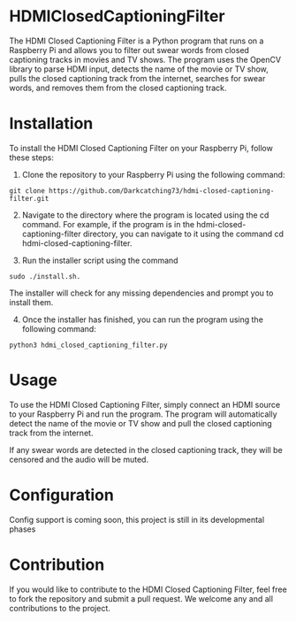# HDMIClosedCaptioningFilter

The HDMI Closed Captioning Filter is a Python program that runs on a Raspberry Pi and allows you to filter out swear words from closed captioning tracks in movies and TV shows. The program uses the OpenCV library to parse HDMI input, detects the name of the movie or TV show, pulls the closed captioning track from the internet, searches for swear words, and removes them from the closed captioning track.

# Installation
To install the HDMI Closed Captioning Filter on your Raspberry Pi, follow these steps:

1. Clone the repository to your Raspberry Pi using the following command:

```
git clone https://github.com/Darkcatching73/hdmi-closed-captioning-filter.git
```

2. Navigate to the directory where the program is located using the cd command. For example, if the program is in the hdmi-closed-captioning-filter directory, you can navigate to it using the command cd hdmi-closed-captioning-filter.

3. Run the installer script using the command 
```
sudo ./install.sh.
``` 
The installer will check for any missing dependencies and prompt you to install them.

4. Once the installer has finished, you can run the program using the following command:
```
python3 hdmi_closed_captioning_filter.py
```

# Usage

To use the HDMI Closed Captioning Filter, simply connect an HDMI source to your Raspberry Pi and run the program. The program will automatically detect the name of the movie or TV show and pull the closed captioning track from the internet.

If any swear words are detected in the closed captioning track, they will be censored and the audio will be muted.

# Configuration

Config support is coming soon, this project is still in its developmental phases

# Contribution

If you would like to contribute to the HDMI Closed Captioning Filter, feel free to fork the repository and submit a pull request. We welcome any and all contributions to the project.
